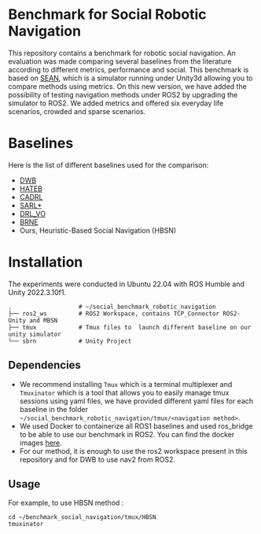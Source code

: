 # Benchmark for Social Robotic Navigation

This repository contains a benchmark for robotic social navigation. An evaluation was made comparing several baselines from the literature according to different metrics, performance and social.
This benchmark is based on [SEAN](https://sean.interactive-machines.com), which is a simulator running under Unity3d allowing you to compare methods using metrics.
On this new version, we have added the possibility of testing navigation methods under ROS2 by upgrading the simulator to ROS2. We added metrics and offered six everyday life scenarios, crowded and sparse scenarios.

# Baselines

Here is the list of different baselines used for the comparison:

  - [DWB](https://github.com/ros-navigation/navigation2/blob/main/nav2_dwb_controller/README.md") 
  - [HATEB](https://github.com/sphanit/CoHAN_Navigation/tree/master)
  - [CADRL](https://github.com/mit-acl/cadrl_ros)
  - [SARL*](https://github.com/LeeKeyu/sarl_star)
  - [DRL_VO](https://github.com/TempleRAIL/drl_vo_nav)
  - [BRNE](https://github.com/MurpheyLab/brne)
  - Ours, Heuristic-Based Social Navigation (HBSN)

# Installation

The experiments were conducted in Ubuntu 22.04 with ROS Humble and Unity 2022.3.10f1.

```
.                   # ~/social_benchmark_robotic_navigation
├── ros2_ws         # ROS2 Workspace, contains TCP_Connector ROS2-Unity and MBSN
├── tmux            # Tmux files to  launch different baseline on our unity simulator
└── sbrn            # Unity Project

```


## Dependencies

 * We recommend installing ```Tmux``` which is a terminal multiplexer and ```Tmuxinator``` which is a tool that allows you to easily manage tmux sessions using yaml files, we have provided different yaml files for each baseline in the folder ```~/social_benchmark_robotic_navigation/tmux/<navigation method>```. 
 * We used Docker to containerize all ROS1 baselines and used ros_bridge to be able to use our benchmark in ROS2. You can find the docker images [here](https://hub.docker.com/repository/docker/agouguet/benchmark-social-navigation/general).
 * For our method, it is enough to use the ros2 workspace present in this repository and for DWB to use nav2 from ROS2.

## Usage

For example, to use HBSN method :

```
cd ~/benchmark_social_navigation/tmux/HBSN
tmuxinator
```
